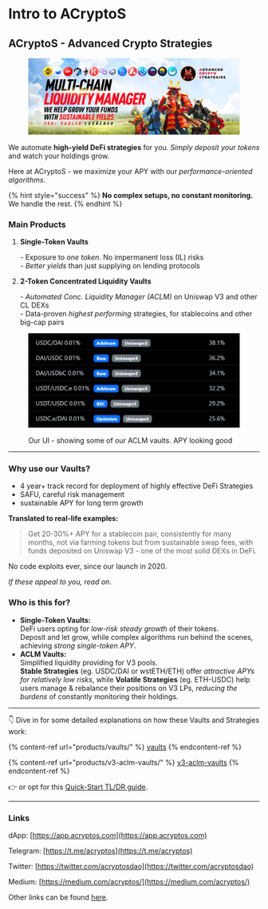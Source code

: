# Intro to ACryptoS

## ACryptoS - Advanced Crypto Strategies

<figure><img src="https://raw.githubusercontent.com/acryptos/docs.acryptos.com/master/images/Banner%20-%20Multichain%20Liquidity%20Manager%2001.jpg" alt=""><figcaption></figcaption></figure>

We automate **high-yield DeFi strategies** for you. _Simply deposit your tokens_ and watch your holdings grow.

Here at ACryptoS - we maximize your APY with our _performance-oriented algorithms_.

{% hint style="success" %}
**No complex setups, no constant monitoring.** We handle the rest.
{% endhint %}

### Main Products

1.  **Single-Token Vaults**

    \- Exposure to _one token_. No impermanent loss (IL) risks\
    \- _Better yields_ than just supplying on lending protocols
2.  **2-Token Concentrated Liquidity Vaults**

    \- _Automated Conc. Liquidity Manager (ACLM)_ on Uniswap V3 and other CL DEXs\
    \- Data-proven _highest performing_ strategies, for stablecoins and other big-cap pairs

<figure><img src="https://raw.githubusercontent.com/acryptos/docs.acryptos.com/master/images/Docs%20-%20UI%20stablecoins%20summary.png" alt=""><figcaption><p>Our UI - showing some of our ACLM vaults. APY looking good</p></figcaption></figure>

***

### Why use our Vaults?

* 4 year+ track record for deployment of highly effective DeFi Strategies
* SAFU, careful risk management
* sustainable APY for long term growth

**Translated to real-life examples:**

> Get 20-30%+ APY for a stablecoin pair, consistently for many months, not via farming tokens but from sustainable swap fees, with funds deposited on Uniswap V3 - one of the most solid DEXs in DeFi.

No code exploits ever, since our launch in 2020.

_If these appeal to you, read on._

### Who is this for?

* **Single-Token Vaults:**\
  DeFi users opting for _low-risk steady growth_ of their tokens.\
  Deposit and let grow, while complex algorithms run behind the scenes, achieving _strong single-token APY_.
* **ACLM Vaults:**\
  Simplified liquidity providing for V3 pools.\
  **Stable Strategies** (eg. USDC/DAI or wstETH/ETH) offer _attractive APYs for relatively low risks_, while **Volatile Strategies** (eg. ETH-USDC) help users manage & rebalance their positions on V3 LPs, _reducing the burdens_ of constantly monitoring their holdings.

***

👇 Dive in for some detailed explanations on how these Vaults and Strategies work:

{% content-ref url="products/vaults/" %}
[vaults](products/vaults/)
{% endcontent-ref %}

{% content-ref url="products/v3-aclm-vaults/" %}
[v3-aclm-vaults](products/v3-aclm-vaults/)
{% endcontent-ref %}

👉 or opt for this [Quick-Start TL/DR guide](quick-start-guide.md).

***

### Links

dApp: [https://app.acryptos.com](https://app.acryptos.com)

Telegram: [https://t.me/acryptos](https://t.me/acryptos)

Twitter: [https://twitter.com/acryptosdao](https://twitter.com/acryptosdao)

Medium: [https://medium.com/acryptos/](https://medium.com/acryptos/)

Other links can be found [here](community.md).
